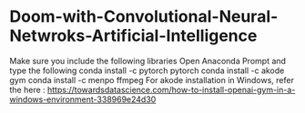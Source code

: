 # Doom-with-Convolutional-Neural-Netwroks-Artificial-Intelligence
Make sure you include the following libraries
Open Anaconda Prompt and type the following
conda install -c pytorch pytorch
conda install -c akode gym
conda install -c menpo ffmpeg
For akode installation in Windows, refer the here : https://towardsdatascience.com/how-to-install-openai-gym-in-a-windows-environment-338969e24d30
